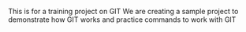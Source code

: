 This is for a training project on GIT
We are creating a sample project to demonstrate how GIT works and practice commands to work with GIT